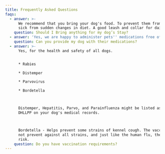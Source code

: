 ```yaml
---
title: Frequently Asked Questions
faqs:
  - answer: >-
      We recommend that you bring your dog's food. To prevent them from getting
      sick from sudden changes in diet. A good leash and collar for daily walks.
    question: Should I Bring anything for my dog’s Stay?
  - answer: 'Yes, we are happy to administer pets'' medications free of charge.'
    question: Can you provide my dog with their medications?
  - answer: >-
      Yes, for the health and safety of all dogs.


      * Rabies

      * Distemper

      * Parvovirus

      * Bordetella 



      Distemper, Hepatitis, Parvo, and Parainfluenza might be listed as DHPP or
      DHLLPP on your dog's medical records.



      Bordetella - Helps prevent some strains of kennel cough. The vaccine does
      not prevent against all strains, and just like the human flu, there is a
      risk.
    question: Do you have vaccination requirements?
---
```


